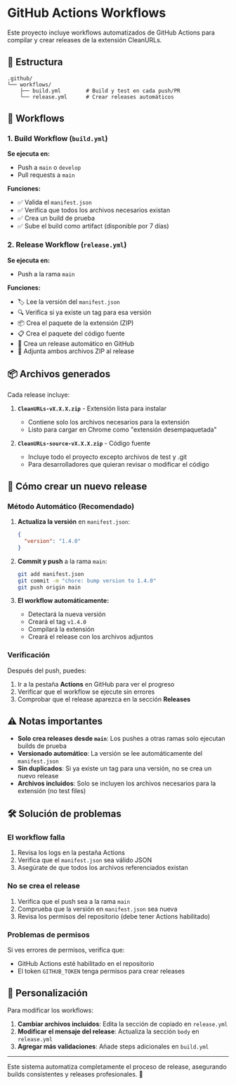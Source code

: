 # GitHub Actions Workflows

Este proyecto incluye workflows automatizados de GitHub Actions para compilar y crear releases de la extensión CleanURLs.

## 📁 Estructura

```
.github/
└── workflows/
    ├── build.yml        # Build y test en cada push/PR
    └── release.yml      # Crear releases automáticos
```

## 🔄 Workflows

### 1. Build Workflow (`build.yml`)

**Se ejecuta en:** 
- Push a `main` o `develop`
- Pull requests a `main`

**Funciones:**
- ✅ Valida el `manifest.json`
- ✅ Verifica que todos los archivos necesarios existan
- ✅ Crea un build de prueba
- ✅ Sube el build como artifact (disponible por 7 días)

### 2. Release Workflow (`release.yml`)

**Se ejecuta en:**
- Push a la rama `main`

**Funciones:**
- 🏷️ Lee la versión del `manifest.json`
- 🔍 Verifica si ya existe un tag para esa versión
- 📦 Crea el paquete de la extensión (ZIP)
- 📋 Crea el paquete del código fuente
- 🚀 Crea un release automático en GitHub
- 📎 Adjunta ambos archivos ZIP al release

## 📦 Archivos generados

Cada release incluye:

1. **`CleanURLs-vX.X.X.zip`** - Extensión lista para instalar
   - Contiene solo los archivos necesarios para la extensión
   - Listo para cargar en Chrome como "extensión desempaquetada"

2. **`CleanURLs-source-vX.X.X.zip`** - Código fuente
   - Incluye todo el proyecto excepto archivos de test y .git
   - Para desarrolladores que quieran revisar o modificar el código

## 🚀 Cómo crear un nuevo release

### Método Automático (Recomendado)

1. **Actualiza la versión** en `manifest.json`:
   ```json
   {
     "version": "1.4.0"
   }
   ```

2. **Commit y push** a la rama `main`:
   ```bash
   git add manifest.json
   git commit -m "chore: bump version to 1.4.0"
   git push origin main
   ```

3. **El workflow automáticamente:**
   - Detectará la nueva versión
   - Creará el tag `v1.4.0`
   - Compilará la extensión
   - Creará el release con los archivos adjuntos

### Verificación

Después del push, puedes:

1. Ir a la pestaña **Actions** en GitHub para ver el progreso
2. Verificar que el workflow se ejecute sin errores  
3. Comprobar que el release aparezca en la sección **Releases**

## ⚠️ Notas importantes

- **Solo crea releases desde `main`**: Los pushes a otras ramas solo ejecutan builds de prueba
- **Versionado automático**: La versión se lee automáticamente del `manifest.json`
- **Sin duplicados**: Si ya existe un tag para una versión, no se crea un nuevo release
- **Archivos incluidos**: Solo se incluyen los archivos necesarios para la extensión (no test files)

## 🛠️ Solución de problemas

### El workflow falla
1. Revisa los logs en la pestaña Actions
2. Verifica que el `manifest.json` sea válido JSON
3. Asegúrate de que todos los archivos referenciados existan

### No se crea el release
1. Verifica que el push sea a la rama `main`
2. Comprueba que la versión en `manifest.json` sea nueva
3. Revisa los permisos del repositorio (debe tener Actions habilitado)

### Problemas de permisos
Si ves errores de permisos, verifica que:
- GitHub Actions esté habilitado en el repositorio
- El token `GITHUB_TOKEN` tenga permisos para crear releases

## 📝 Personalización

Para modificar los workflows:

1. **Cambiar archivos incluidos**: Edita la sección de copiado en `release.yml`
2. **Modificar el mensaje del release**: Actualiza la sección `body` en `release.yml`
3. **Agregar más validaciones**: Añade steps adicionales en `build.yml`

---

Este sistema automatiza completamente el proceso de release, asegurando builds consistentes y releases profesionales. 🎉
